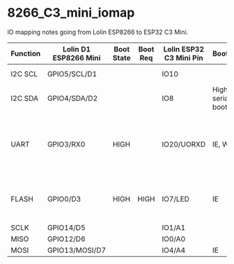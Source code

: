 # 8266_C3_mini_iomap
IO mapping notes going from Lolin ESP8266 to ESP32 C3 Mini.

| Function | Lolin D1 ESP8266 Mini | Boot State | Boot Req | Lolin ESP32 C3 Mini Pin | Boot State | Boot Req | Notes |
| -------- | --------------------- | ---------- | -------- | ----------------------- | ---------- | -------- | ----- |
| I2C SCL  | GPIO5/SCL/D1          |            |          | IO10                    |            | IE       | Used by OLED Shield |
| I2C SDA	 | GPIO4/SDA/D2          |            |          | IO8                     | High for serial bootloader | IE, 10k pullup | Use by OLED shield
| UART     | GPIO3/RX0	           | HIGH	      |          | IO20/UORXD              | IE, WPU    |          | Note GPIO# and PIN# are not remotely the same, so be careful with the spec |
| FLASH    | GPIO0/D3              |	HIGH      | HIGH     | IO7/LED                 | IE         |          | Bootstrap requirement; PIR sensor defaults to this pin |
| SCLK     | GPIO14/D5	           |            |          | IO1/A1                  |            |          |       |
| MISO     | GPIO12/D6             |            |          | IO0/A0                  |            |          |       |
| MOSI     | GPIO13/MOSI/D7        |            |          |IO4/A4                   | IE         |          |       |
